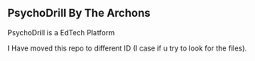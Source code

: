  ## PsychoDrill By The Archons

PsychoDrill is a EdTech Platform

I Have moved this repo to different ID
(I case if u try to look for the files).
